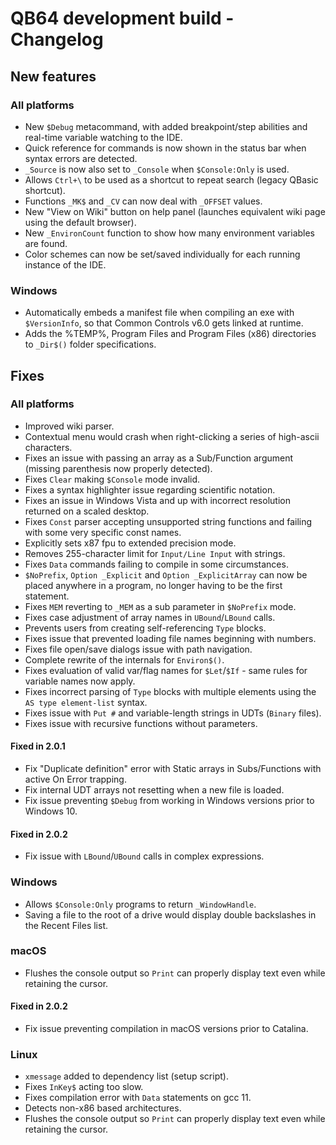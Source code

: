 # QB64 development build - Changelog

## New features
### All platforms
- New `$Debug` metacommand, with added breakpoint/step abilities and real-time variable watching to the IDE.
- Quick reference for commands is now shown in the status bar when syntax errors are detected.
- `_Source` is now also set to `_Console` when `$Console:Only` is used.
- Allows `Ctrl+\` to be used as a shortcut to repeat search (legacy QBasic shortcut).
- Functions `_MK$` and `_CV` can now deal with `_OFFSET` values.
- New "View on Wiki" button on help panel (launches equivalent wiki page using the default browser).
- New `_EnvironCount` function to show how many environment variables are found.
- Color schemes can now be set/saved individually for each running instance of the IDE.

### Windows
- Automatically embeds a manifest file when compiling an exe with `$VersionInfo`, so that Common Controls v6.0 gets linked at runtime.
- Adds the %TEMP%, Program Files and Program Files (x86) directories to `_Dir$()` folder specifications.

<!--- 
### macOS

### Linux
--->

## Fixes
### All platforms
- Improved wiki parser.
- Contextual menu would crash when right-clicking a series of high-ascii characters.
- Fixes an issue with passing an array as a Sub/Function argument (missing parenthesis now properly detected).
- Fixes `Clear` making `$Console` mode invalid.
- Fixes a syntax highlighter issue regarding scientific notation.
- Fixes an issue in Windows Vista and up with incorrect resolution returned on a scaled desktop.
- Fixes `Const` parser accepting unsupported string functions and failing with some very specific const names.
- Explicitly sets x87 fpu to extended precision mode.
- Removes 255-character limit for `Input/Line Input` with strings.
- Fixes `Data` commands failing to compile in some circumstances.
- `$NoPrefix`, `Option _Explicit` and `Option _ExplicitArray` can now be placed anywhere in a program, no longer having to be the first statement.
- Fixes `MEM` reverting to `_MEM` as a sub parameter in `$NoPrefix` mode.
- Fixes case adjustment of array names in `UBound`/`LBound` calls.
- Prevents users from creating self-referencing `Type` blocks.
- Fixes issue that prevented loading file names beginning with numbers.
- Fixes file open/save dialogs issue with path navigation.
- Complete rewrite of the internals for `Environ$()`.
- Fixes evaluation of valid var/flag names for `$Let`/`$If` - same rules for variable names now apply.
- Fixes incorrect parsing of `Type` blocks with multiple elements using the `AS type element-list` syntax.
- Fixes issue with `Put #` and variable-length strings in UDTs (`Binary` files).
- Fixes issue with recursive functions without parameters.

#### Fixed in 2.0.1
- Fix "Duplicate definition" error with Static arrays in Subs/Functions with active On Error trapping.
- Fix internal UDT arrays not resetting when a new file is loaded.
- Fix issue preventing `$Debug` from working in Windows versions prior to Windows 10.

#### Fixed in 2.0.2
- Fix issue with `LBound`/`UBound` calls in complex expressions.

### Windows
- Allows `$Console:Only` programs to return `_WindowHandle`.
- Saving a file to the root of a drive would display double backslashes in the Recent Files list.

### macOS
- Flushes the console output so `Print` can properly display text even while retaining the cursor.

#### Fixed in 2.0.2
- Fix issue preventing compilation in macOS versions prior to Catalina.

### Linux
- `xmessage` added to dependency list (setup script).
- Fixes `InKey$` acting too slow.
- Fixes compilation error with `Data` statements on gcc 11.
- Detects non-x86 based architectures.
- Flushes the console output so `Print` can properly display text even while retaining the cursor.